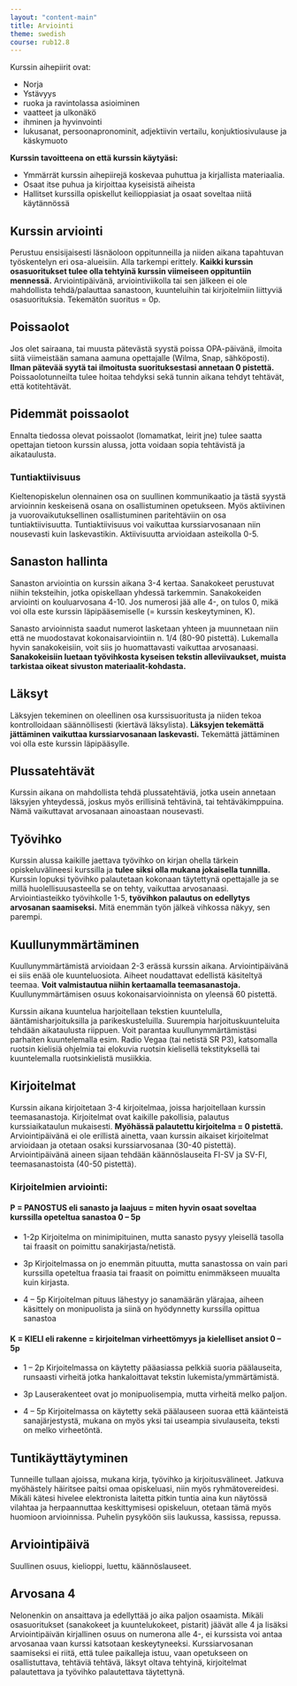 ```yaml
---
layout: "content-main"
title: Arviointi
theme: swedish
course: rub12.8
---
```



Kurssin aihepiirit ovat:

* Norja 
* Ystävyys
* ruoka ja ravintolassa asioiminen
* vaatteet ja ulkonäkö
* ihminen ja hyvinvointi
* lukusanat, persoonapronominit, adjektiivin vertailu, konjuktiosivulause ja käskymuoto

**Kurssin tavoitteena on että kurssin käytyäsi:**

* Ymmärrät kurssin aihepiirejä koskevaa puhuttua ja kirjallista materiaalia.
* Osaat itse puhua ja kirjoittaa kyseisistä aiheista
* Hallitset kurssilla opiskellut keilioppiasiat ja osaat soveltaa niitä käytännössä

## Kurssin arviointi 
Perustuu ensisijaisesti läsnäoloon oppitunneilla ja niiden aikana tapahtuvan työskentelyn eri osa-alueisiin. Alla tarkempi erittely. **Kaikki kurssin osasuoritukset tulee olla tehtyinä kurssin viimeiseen oppituntiin mennessä.** Arviointipäivänä, arviointiviikolla tai sen jälkeen ei ole mahdollista tehdä/palauttaa sanastoon, kuunteluihin tai kirjoitelmiin liittyviä osasuorituksia. Tekemätön suoritus = 0p.

## Poissaolot
Jos olet sairaana, tai muusta pätevästä syystä poissa OPA-päivänä, ilmoita siitä viimeistään samana aamuna opettajalle (Wilma, Snap, sähköposti). **Ilman pätevää syytä tai ilmoitusta suorituksestasi annetaan 0 pistettä.** Poissaolotunneilta tulee hoitaa tehdyksi sekä tunnin aikana tehdyt tehtävät, että kotitehtävät.

## Pidemmät poissaolot
Ennalta tiedossa olevat poissaolot (lomamatkat, leirit jne) tulee saatta opettajan tietoon kurssin alussa, jotta voidaan sopia tehtävistä ja aikataulusta.

### Tuntiaktiivisuus
Kieltenopiskelun olennainen osa on suullinen kommunikaatio ja tästä syystä
arvioinnin keskeisenä osana on osallistuminen opetukseen.  Myös aktiivinen ja vuorovaikutuksellinen osallistuminen paritehtäviin on osa tuntiaktiivisuutta. Tuntiaktiivisuus voi vaikuttaa kurssiarvosanaan niin nousevasti kuin laskevastikin. Aktiivisuutta arvioidaan asteikolla 0-5.

## Sanaston hallinta
Sanaston arviointia on kurssin aikana 3-4 kertaa. Sanakokeet perustuvat niihin teksteihin,
jotka opiskellaan yhdessä tarkemmin. Sanakokeiden arviointi on kouluarvosana 4-10. Jos numerosi jää alle 4-, on tulos 0, mikä voi olla este kurssin läpipääsemiselle (= kurssin keskeytyminen, K).

Sanasto arvioinnista saadut numerot lasketaan yhteen ja muunnetaan niin että ne muodostavat
kokonaisarviointiin n. 1/4 (80-90 pistettä). Lukemalla hyvin sanakokeisiin, voit siis jo huomattavasti vaikuttaa arvosanaasi. **Sanakokeisiin luetaan työvihkosta kyseisen tekstin alleviivaukset, muista tarkistaa oikeat sivuston materiaalit-kohdasta.**

## Läksyt
Läksyjen tekeminen on oleellinen osa kurssisuoritusta ja niiden tekoa
kontrolloidaan säännöllisesti (kiertävä läksylista). **Läksyjen tekemättä jättäminen vaikuttaa kurssiarvosanaan laskevasti.** Tekemättä jättäminen voi olla este kurssin läpipääsylle.

## Plussatehtävät
Kurssin aikana on mahdollista tehdä plussatehtäviä, jotka usein annetaan läksyjen yhteydessä, joskus myös erillisinä tehtävinä, tai tehtäväkimppuina. Nämä vaikuttavat arvosanaan ainoastaan nousevasti.

## Työvihko
Kurssin alussa kaikille jaettava työvihko on kirjan ohella tärkein opiskeluvälineesi
kurssilla ja **tulee siksi olla mukana jokaisella tunnilla.** Kurssin lopuksi työvihko palautetaan kokonaan täytettynä opettajalle ja se millä huolellisuusasteella se on tehty, vaikuttaa arvosanaasi. Arviointiasteikko työvihkolle 1-5, **työvihkon palautus on edellytys arvosanan saamiseksi.** Mitä enemmän työn jälkeä vihkossa näkyy, sen parempi.

## Kuullunymmärtäminen
Kuullunymmärtämistä arvioidaan 2-3 erässä kurssin aikana. Arviointipäivänä ei siis enää
ole kuunteluosiota. Aiheet noudattavat edellistä käsiteltyä teemaa. **Voit valmistautua niihin kertaamalla teemasanastoja.** Kuullunymmärtämisen osuus kokonaisarvioinnista on yleensä 60 pistettä.

Kurssin aikana kuuntelua harjoitellaan tekstien kuuntelulla, ääntämisharjoituksilla ja parikeskusteluilla. Suurempia harjoituskuunteluita tehdään aikataulusta riippuen. Voit parantaa kuullunymmärtämistäsi parhaiten kuuntelemalla esim. Radio Vegaa (tai netistä SR P3), katsomalla ruotsin kielisiä ohjelmia tai elokuvia ruotsin kielisellä tekstityksellä tai kuuntelemalla ruotsinkielistä musiikkia. 

## Kirjoitelmat
Kurssin aikana kirjoitetaan 3-4 kirjoitelmaa, joissa harjoitellaan kurssin teemasanastoja. Kirjoitelmat ovat kaikille pakollisia, palautus kurssiaikataulun mukaisesti. **Myöhässä palautettu kirjoitelma = 0 pistettä.**  Arviointipäivänä ei ole erillistä ainetta, vaan kurssin aikaiset kirjoitelmat arvioidaan ja otetaan osaksi kurssiarvosanaa (30-40 pistettä). Arviointipäivänä aineen sijaan tehdään käännöslauseita FI-SV ja SV-FI, teemasanastoista (40-50 pistettä).

### Kirjoitelmien arviointi:

#### P = PANOSTUS eli sanasto ja laajuus = miten hyvin osaat soveltaa kurssilla opeteltua sanastoa 0 – 5p

* 1-2p Kirjoitelma on minimipituinen, mutta sanasto pysyy yleisellä tasolla tai fraasit on poimittu sanakirjasta/netistä.

* 3p Kirjoitelmassa on jo enemmän pituutta, mutta sanastossa on vain pari kurssilla opeteltua fraasia tai fraasit on poimittu enimmäkseen muualta kuin kirjasta.

* 4 – 5p Kirjoitelman pituus lähestyy jo sanamäärän ylärajaa, aiheen käsittely on monipuolista ja siinä on hyödynnetty kurssilla opittua sanastoa

#### K = KIELI eli rakenne = kirjoitelman virheettömyys ja kielelliset ansiot 0 – 5p

* 1 – 2p Kirjoitelmassa on käytetty pääasiassa pelkkiä suoria päälauseita, runsaasti virheitä jotka hankaloittavat tekstin lukemista/ymmärtämistä.

* 3p Lauserakenteet ovat jo monipuolisempia, mutta virheitä melko paljon.

* 4 – 5p Kirjoitelmassa on käytetty sekä päälauseen suoraa että käänteistä sanajärjestystä, mukana on myös yksi tai useampia sivulauseita, teksti on melko virheetöntä.


## Tuntikäyttäytyminen
Tunneille tullaan ajoissa, mukana kirja, työvihko ja kirjoitusvälineet. Jatkuva
myöhästely häiritsee paitsi omaa opiskeluasi, niin myös ryhmätovereidesi. Mikäli kätesi hivelee elektronista laitetta pitkin tuntia aina kun näytössä vilahtaa ja herpaannuttaa keskittymisesi opiskeluun, otetaan tämä myös huomioon arvioinnissa. Puhelin pysyköön siis laukussa, kassissa, repussa.

## Arviointipäivä
Suullinen osuus, kielioppi, luettu, käännöslauseet.

## Arvosana 4
Nelonenkin on ansaittava ja edellyttää jo aika paljon osaamista. Mikäli osasuoritukset (sanakokeet ja kuuntelukokeet, pistarit) jäävät alle 4 ja lisäksi Arviointipäivän kirjallinen osuus on numerona alle 4-, ei kurssista voi antaa arvosanaa vaan kurssi
katsotaan keskeytyneeksi. Kurssiarvosanan saamiseksi ei riitä, että tulee paikalleja istuu, vaan opetukseen on osallistuttava, tehtäviä tehtävä, läksyt oltava tehtyinä, kirjoitelmat palautettava ja työvihko palautettava täytettynä.
